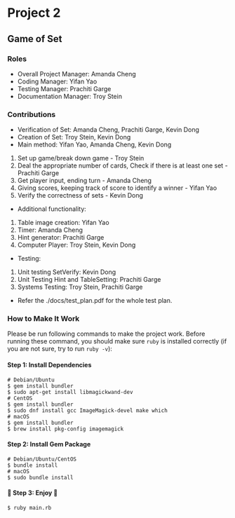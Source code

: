 # Project 2
## Game of Set

### Roles

* Overall Project Manager: Amanda Cheng
* Coding Manager: Yifan Yao
* Testing Manager: Prachiti Garge
* Documentation Manager: Troy Stein

### Contributions

* Verification of Set: Amanda Cheng, Prachiti Garge, Kevin Dong
* Creation of Set: Troy Stein, Kevin Dong
* Main method: Yifan Yao, Amanda Cheng, Kevin Dong

1.	Set up game/break down game - Troy Stein
2.	Deal the appropriate number of cards, Check if there is at least one set - Prachiti Garge
3.	Get player input, ending turn - Amanda Cheng
4.	Giving scores, keeping track of score to identify a winner - Yifan Yao
5.	Verify the correctness of sets - Kevin Dong

* Additional functionality:

1. Table image creation: Yifan Yao
2. Timer: Amanda Cheng
3. Hint generator: Prachiti Garge
4. Computer Player: Troy Stein, Kevin Dong

* Testing:

1. Unit testing SetVerify: Kevin Dong
2. Unit Testing Hint and TableSetting: Prachiti Garge
3. Systems Testing: Troy Stein, Prachiti Garge

* Refer the ./docs/test_plan.pdf for the whole test plan.

### How to Make It Work

Please be run following commands to make the project work. Before running these command, you should make sure `ruby` is installed correctly (if you are not sure, try to run `ruby -v`): 

#### Step 1: Install Dependencies

```
# Debian/Ubuntu
$ gem install bundler
$ sudo apt-get install libmagickwand-dev
# CentOS
$ gem install bundler
$ sudo dnf install gcc ImageMagick-devel make which
# macOS
$ gem install bundler
$ brew install pkg-config imagemagick
```

#### Step 2: Install Gem Package

```
# Debian/Ubuntu/CentOS
$ bundle install
# macOS
$ sudo bundle install
```

#### :beers: Step 3: Enjoy :beers:

```
$ ruby main.rb
```
